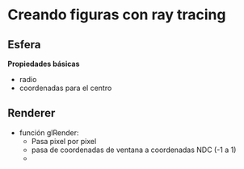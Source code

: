 # Creando figuras con ray tracing

## Esfera
**Propiedades básicas**
- radio
- coordenadas para el centro


## Renderer

- función glRender: 
	- Pasa pixel por pixel
	- pasa de coordenadas de ventana a coordenadas NDC (-1 a 1)
	- 








